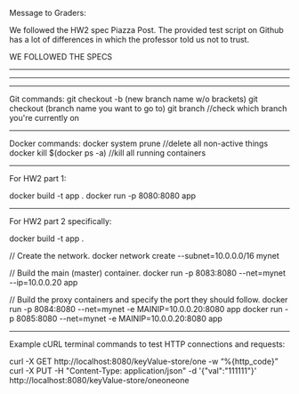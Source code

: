 Message to Graders:

We followed the HW2 spec Piazza Post. The provided test script on Github
has a lot of differences in which the professor told us not to trust.

WE FOLLOWED THE SPECS


------------------------------------------------------------------------------
------------------------------------------------------------------------------
------------------------------------------------------------------------------


Git commands:
git checkout -b (new branch name w/o brackets)
git checkout (branch name you want to go to)
git branch //check which branch you're currently on

------------------------------------------------------------------------------
Docker commands:
docker system prune //delete all non-active things
docker kill $(docker ps -a) //kill all running containers

------------------------------------------------------------------------------
For HW2 part 1:

docker build -t app .
docker run -p 8080:8080 app

------------------------------------------------------------------------------
For HW2 part 2 specifically:

docker build -t app .

// Create the network.
docker network create --subnet=10.0.0.0/16 mynet

// Build the main (master) container.
docker run -p 8083:8080 --net=mynet --ip=10.0.0.20 app

// Build the proxy containers and specify the port they should follow.
docker run -p 8084:8080 --net=mynet -e MAINIP=10.0.0.20:8080 app
docker run -p 8085:8080 --net=mynet -e MAINIP=10.0.0.20:8080 app

------------------------------------------------------------------------------
Example cURL terminal commands to test HTTP connections and requests:

curl -X GET http://localhost:8080/keyValue-store/one -w “%{http_code}”
curl -X PUT -H "Content-Type: application/json" -d '{"val":"111111"}' http://localhost:8080/keyValue-store/oneoneone
